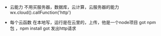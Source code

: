 - 云能力
 不用买服务器，数据库，云计算，云服务器的能力
 wx.cloud().callFunction('http')

- 每个云函数
 在本地写，运行是在云里的，上传，他是一个node项目
 got npm包 ，npm install got 发出http请求
